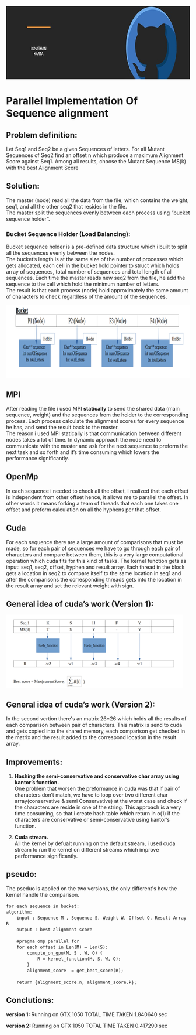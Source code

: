 <div>
      <img src="Documentation/Logo.jfif" alt="Game Logo" height="200" >      
</div>

# Parallel Implementation Of Sequence alignment
###
## Problem definition:

Let Seq1 and Seq2 be a given Sequences of letters.
For all Mutant Sequences of Seq2 find an offset n which produce a maximum Alignment Score
against Seq1. Among all results, choose the Mutant Sequence MS(k) with the best Alignment Score

## Solution:

The master (node) read all the data from the file, which contains the weight, seq1, and all the other seq2 that resides in the file.<br>
The master split the sequences evenly between each process using “bucket sequence holder”.

### Bucket Sequence Holder (Load Balancing):
Bucket sequence holder is a pre-defined data structure which i built to split all the sequences evenly between the nodes.<br>
The bucket’s length is at the same size of the number of processes which gets allocated, each cell in the bucket hold pointer to struct which holds array of sequences, 
total number of sequences and total length of all sequences.
Each time the master reads new seq2 from the file, he add the sequence to the cell which hold the minimum number of letters.<br>
The result is that each process (node) hold approximately the same amount of characters to check regardless of the amount of the sequences.

<div>
      <img src="Documentation/bucket.png" alt="Game Logo" height="200" >      
</div>

## MPI
After reading the file i used MPI <strong>statically</strong> to send the shared data (main sequence, weight) and the sequences from the holder to the corresponding process.
Each process calculate the alignment scores for every sequence he has, and send the result back to the master.<br>
The reason i used MPI statically is that communication between different nodes takes a lot of time. In dynamic approach the node need to communicate 
with the master and ask for the next sequence to preform the next task and so forth and it’s time consuming which lowers the performance significantly. 

## OpenMp
In each sequence i needed to check all the offset, i realized that each offset is independent from other offset hence, it allows me to parallel the offset.
In other words it means forking a team of threads that each one takes one offset and preform calculation on all the hyphens per that offset.

## Cuda
For each sequence there are a large amount of comparisons that must be made, so for each pair of sequences we have to go through each pair of characters and compare between them, this is a very large computational operation which cuda fits for this kind of tasks.
The kernel function gets as input:  seq1, seq2, offset, hyphen and result array.
Each thread in the block gets a location in seq2 to compare itself to the same location in seq1 and after the comparisons the corresponding threads gets into the location in the result array and set the relevant weight with sign.

## General idea of cuda’s work (Version 1):

<div>
      <img src="Documentation/cuda_demo.png" alt="Game Logo" height="200" >      
</div>

## General idea of cuda’s work (Version 2):
In the second vertion there's an matrix 26*26 which holds all the results of each comparison between pair of characters.
This matrix is send to cuda and gets copied into the shared memory, each comparison get checked in the matrix and the result added to the 
correspond location in the result array.

## Improvements:

1. <strong>Hashing the semi-conservative and conservative char array using kantor’s function.</strong><br>
One problem that worsen the preformance in cuda was that if pair of characters don’t match, we have to loop over two different char array(conservative & semi Conservative) 
at the worst case and check if the characters are reside in one of the string.
This approach is a very time consuming, so that i create hash table which return in o(1) if the characters are conservative or semi-conservative 
using kantor’s function.

2. <strong>Cuda stream.</strong><br>
All the kernel by defualt running on the default stream, i used cuda stream to run the kernel on different streams which improve performance significantly.

## pseudo: 
The pseduo is applied on the two versions, the only different's how the kernel handle the comparison.
```
for each sequence in bucket:
algorithm: 
	input : Sequence M , Sequence S, Weight W, Offset O, Result Array R
	output : best alignment score
	
	#pragma omp parallel for 
	for each offset in Len(M) – Len(S):  			
		comupte_on_gpu(M, S , W, O) {
			R = kernel_function(M, S, W, O); 
		}
		alignment_score  = get_best_score(R);
	
	return {alignment_score.n, alignment_score.k};
 ```

## Conclutions: 
<strong> version 1:</strong>
Running on GTX 1050 TOTAL TIME TAKEN 1.840640 sec

<strong> version 2: </strong>
Running on GTX 1050 TOTAL TIME TAKEN 0.417290 sec
